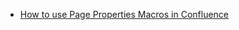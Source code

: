 - [How to use Page Properties Macros in Confluence](https://community.atlassian.com/t5/Confluence-articles/How-to-use-Page-Properties-Macros-in-Confluence-Best-practices/ba-p/2370523)